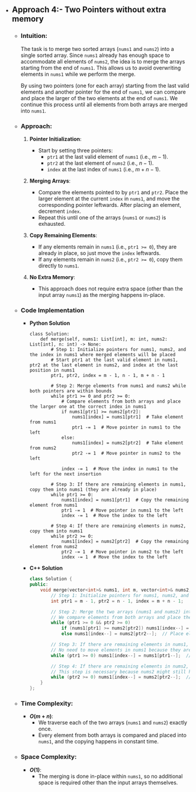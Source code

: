 - ## Approach 4:- Two Pointers without extra memory

    - ### Intuition:
        The task is to merge two sorted arrays (`nums1` and `nums2`) into a single sorted array. Since `nums1` already has enough space to accommodate all elements of `nums2`, the idea is to merge the arrays starting from the end of `nums1`. This allows us to avoid overwriting elements in `nums1` while we perform the merge.

        By using two pointers (one for each array) starting from the last valid elements and another pointer for the end of `nums1`, we can compare and place the larger of the two elements at the end of `nums1`. We continue this process until all elements from both arrays are merged into `nums1`.

    - ### Approach:
        1. **Pointer Initialization**:
            - Start by setting three pointers: 
                - `ptr1` at the last valid element of `nums1` (i.e., $m - 1$).
                - `ptr2` at the last element of `nums2` (i.e., $n - 1$).
                - `index` at the last index of `nums1` (i.e., $m + n - 1$).
        
        2. **Merging Arrays**:
            - Compare the elements pointed to by `ptr1` and `ptr2`. Place the larger element at the current `index` in `nums1`, and move the corresponding pointer leftwards. After placing an element, decrement `index`.
            - Repeat this until one of the arrays (`nums1` or `nums2`) is exhausted.

        3. **Copy Remaining Elements**:
            - If any elements remain in `nums1` (i.e., `ptr1 >= 0`), they are already in place, so just move the `index` leftwards.
            - If any elements remain in `nums2` (i.e., `ptr2 >= 0`), copy them directly to `nums1`.

        4. **No Extra Memory**:
            - This approach does not require extra space (other than the input array `nums1`) as the merging happens in-place.

    - ### Code Implementation
        - **Python Solution**
            ```python3 []
            class Solution:
                def merge(self, nums1: List[int], m: int, nums2: List[int], n: int) -> None:
                    # Step 1: Initialize pointers for nums1, nums2, and the index in nums1 where merged elements will be placed
                    # Start ptr1 at the last valid element in nums1, ptr2 at the last element in nums2, and index at the last position in nums1
                    ptr1, ptr2, index = m - 1, n - 1, m + n - 1

                    # Step 2: Merge elements from nums1 and nums2 while both pointers are within bounds
                    while ptr1 >= 0 and ptr2 >= 0:
                        # Compare elements from both arrays and place the larger one at the correct index in nums1
                        if nums1[ptr1] >= nums2[ptr2]:
                            nums1[index] = nums1[ptr1]  # Take element from nums1
                            ptr1 -= 1  # Move pointer in nums1 to the left
                        else:
                            nums1[index] = nums2[ptr2]  # Take element from nums2
                            ptr2 -= 1  # Move pointer in nums2 to the left
                        
                        index -= 1  # Move the index in nums1 to the left for the next insertion

                    # Step 3: If there are remaining elements in nums1, copy them into nums1 (they are already in place)
                    while ptr1 >= 0:
                        nums1[index] = nums1[ptr1]  # Copy the remaining element from nums1
                        ptr1 -= 1  # Move pointer in nums1 to the left
                        index -= 1  # Move the index to the left

                    # Step 4: If there are remaining elements in nums2, copy them into nums1
                    while ptr2 >= 0:
                        nums1[index] = nums2[ptr2]  # Copy the remaining element from nums2
                        ptr2 -= 1  # Move pointer in nums2 to the left
                        index -= 1  # Move the index to the left
            ```
        
        - **C++ Solution**
            ```cpp []
            class Solution {
            public:
                void merge(vector<int>& nums1, int m, vector<int>& nums2, int n) {
                    // Step 1: Initialize pointers for nums1, nums2, and the index for merging into nums1
                    int ptr1 = m - 1, ptr2 = n - 1, index = m + n - 1;

                    // Step 2: Merge the two arrays (nums1 and nums2) into nums1
                    // We compare elements from both arrays and place the larger one at the correct index in nums1
                    while (ptr1 >= 0 && ptr2 >= 0)
                        if (nums1[ptr1] >= nums2[ptr2]) nums1[index--] = nums1[ptr1--];  // Place element from nums1 into nums1 at the correct position
                        else nums1[index--] = nums2[ptr2--];  // Place element from nums2 into nums1 at the correct position

                    // Step 3: If there are remaining elements in nums1, copy them into nums1
                    // No need to move elements in nums1 because they are already in the correct place
                    while (ptr1 >= 0) nums1[index--] = nums1[ptr1--];  // Copy the remaining elements of nums1 into the correct position

                    // Step 4: If there are remaining elements in nums2, copy them into nums1
                    // This step is necessary because nums2 might still have elements left if nums1 is exhausted first
                    while (ptr2 >= 0) nums1[index--] = nums2[ptr2--];  // Copy the remaining elements of nums2 into the correct position in nums1
                }
            };
            ```

    - ### Time Complexity:
        - **$O(m + n)$**: 
            - We traverse each of the two arrays (`nums1` and `nums2`) exactly once. 
            - Every element from both arrays is compared and placed into `nums1`, and the copying happens in constant time.

    - ### Space Complexity:
        - **$O(1)$**: 
            - The merging is done in-place within `nums1`, so no additional space is required other than the input arrays themselves.